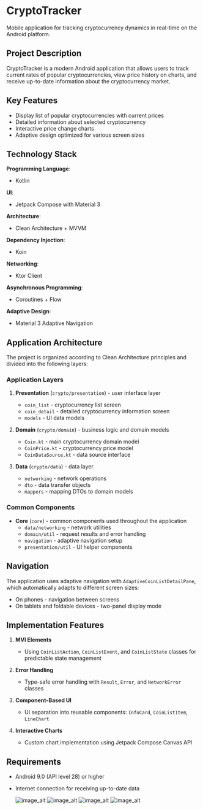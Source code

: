 # CryptoTracker
Mobile application for tracking cryptocurrency dynamics in real-time on the Android platform.

## Project Description
CryptoTracker is a modern Android application that allows users to track current rates of popular cryptocurrencies, view price history on charts, and receive up-to-date information about the cryptocurrency market.

## Key Features
- Display list of popular cryptocurrencies with current prices
- Detailed information about selected cryptocurrency
- Interactive price change charts
- Adaptive design optimized for various screen sizes

## Technology Stack

**Programming Language**:
- Kotlin
  
**UI**:
- Jetpack Compose with Material 3
  
**Architecture**:
- Clean Architecture + MVVM
  
**Dependency Injection**:
- Koin
  
**Networking**:
- Ktor Client
  
**Asynchronous Programming**:
- Coroutines + Flow
  
**Adaptive Design**:
- Material 3 Adaptive Navigation

## Application Architecture

The project is organized according to Clean Architecture principles and divided into the following layers:

### Application Layers

1. **Presentation** (`crypto/presentation`) - user interface layer
    - `coin_list` - cryptocurrency list screen
    - `coin_detail` - detailed cryptocurrency information screen
    - `models` - UI data models

2. **Domain** (`crypto/domain`) - business logic and domain models
    - `Coin.kt` - main cryptocurrency domain model
    - `CoinPrice.kt` - cryptocurrency price model
    - `CoinDataSource.kt` - data source interface

3. **Data** (`crypto/data`) - data layer
    - `networking` - network operations
    - `dto` - data transfer objects
    - `mappers` - mapping DTOs to domain models

### Common Components

- **Core** (`core`) - common components used throughout the application
    - `data/networking` - network utilities
    - `domain/util` - request results and error handling
    - `navigation` - adaptive navigation setup
    - `presentation/util` - UI helper components

## Navigation

The application uses adaptive navigation with `AdaptiveCoinListDetailPane`, which automatically adapts to different screen sizes:
- On phones - navigation between screens
- On tablets and foldable devices - two-panel display mode

## Implementation Features

1. **MVI Elements**
    - Using `CoinListAction`, `CoinListEvent`, and `CoinListState` classes for predictable state management

2. **Error Handling**
    - Type-safe error handling with `Result`, `Error`, and `NetworkError` classes

3. **Component-Based UI**
    - UI separation into reusable components: `InfoCard`, `CoinListItem`, `LineChart`

4. **Interactive Charts**
    - Custom chart implementation using Jetpack Compose Canvas API

## Requirements
- Android 9.0 (API level 28) or higher
- Internet connection for receiving up-to-date data

  ![image_alt](https://github.com/druzhininSergey/CryptoTracker/blob/master/CryptoTrackerPhoneCoinItem.jpg?raw=true)
  ![image_alt](https://github.com/druzhininSergey/CryptoTracker/blob/master/CryptoTrackerPhoneCoinList.jpg?raw=true)
  ![image_alt](https://github.com/druzhininSergey/CryptoTracker/blob/master/CryptoTrackerTablet1.jpg?raw=true)
  ![image_alt](https://github.com/druzhininSergey/CryptoTracker/blob/master/CryptoTrackerTablet2.jpg?raw=true)
